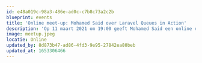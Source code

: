 ```yaml
---
id: e48a019c-98a3-486e-ad0c-c7b8c73a2c2b
blueprint: events
title: 'Online meet-up: Mohamed Said over Laravel Queues in Action'
description: 'Op 11 maart 2021 om 19:00 geeft Mohamed Said een online een talk over Queues in Laravel, speciaal voor DLF-leden. Mohamed (woonachtig in Egypte) werkt bij Laravel en is een van de rechterhanden van Taylor Otwell, de bedenker van Laravel.'
image: meetup.jpeg
locatie: Online
updated_by: 8d873b47-ad86-4fd3-9e95-27842ea80beb
updated_at: 1653306466
---
```

